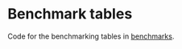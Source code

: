 # Benchmark tables

Code for the benchmarking tables in [benchmarks](https://mlange-42.github.io/ark/benchmarks/).
